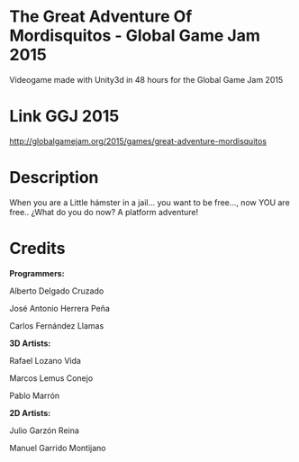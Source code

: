 The Great Adventure Of Mordisquitos - Global Game Jam 2015
============================================================

Videogame made with Unity3d in 48 hours for the Global Game Jam 2015

Link GGJ 2015
=============
http://globalgamejam.org/2015/games/great-adventure-mordisquitos

Description
===========
When you are a Little hámster in a jail... you want to be free..., now YOU are free.. ¿What do you do now? A platform adventure!

Credits
=======
<b>Programmers:</b>

Alberto Delgado Cruzado

José Antonio Herrera Peña

Carlos Fernández Llamas


<b>3D Artists:</b>

Rafael Lozano Vida

Marcos Lemus Conejo

Pablo Marrón


<b>2D Artists:</b>

Julio Garzón Reina

Manuel Garrido Montijano

